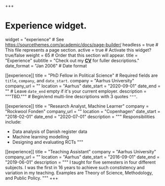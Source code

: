 +++
# Experience widget.
widget              = "experience"                         # See https://sourcethemes.com/academic/docs/page-builder/
headless            = true                                 # This file represents a page section.
active              = true                                 # Activate this widget? true/false
weight              = 65                                   # Order that this section will appear.
title               = "Experience"
subtitle            = "Check out my **[CV](/files/cv.pdf)** for fuller descriptions."
date_format         = "Jan 2006"                           # Date format

[[experience]]
  title             = "PhD Fellow in Political Science"    #   Required fields are `title`, `company`, and `date_start`.
  company           = "Aarhus University"
  company_url       = ""
  location          = "Aarhus"
  date_start        = "2020-09-01"
  date_end          = ""                                   #   Leave `date_end` empty if it's your current employer.
  description       = """TBD."""                           #   Begin/end multi-line descriptions with 3 quotes `"""`.

[[experience]]
  title             = "Research Analyst, Machine Learner"
  company           = "Rockwool Fonden"
  company_url       = ""
  location          = "Copenhagen"
  date_start        = "2018-02-01"
  date_end          = "2020-07-01"
  description       = """
  Responsibilities include:
  * Data analysis of Danish register data
  * Machine learning modelling
  * Designing and evaluating RCTs
  """

[[experience]]
  title             = "Teaching Assistant"
  company           = "Aarhus University"
  company_url       = ""
  location          = "Aarhus"
  date_start        = "2016-09-01"
  date_end          = "2019-06-01"
  description       = """
  I taught for five semesters in four different subjects. I was the first in 16 years to achieve such constistency and variation in my teaching. Examples are Theory of Science, Methodology, and Public Policy.
  """
+++
